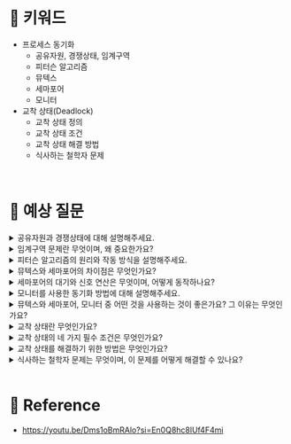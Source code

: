 # 📍 키워드
- 프로세스 동기화
    - 공유자원, 경쟁상태, 임계구역
    - 피터슨 알고리즘
    - 뮤텍스
    - 세마포어
    - 모니터
- 교착 상태(Deadlock)
    - 교착 상태 정의
    - 교착 상태 조건
    - 교착 상태 해결 방법
    - 식사하는 철학자 문제

<br>

# 📍 예상 질문
<details>
<summary>공유자원과 경쟁상태에 대해 설명해주세요.</summary>
<div markdown="1">

- 공유 자원(Shared Resources)
    - 공유 자원이란 여러 프로세스나 스레드가 동시에 접근할 수 있는 메모리 영역이나 데이터, 하드웨어 자원 등을 말합니다. 예를 들어, 파일, 데이터베이스 연결, 전역 변수 등이 공유 자원에 해당합니다. 이러한 자원은 시스템의 효율성을 높이기 위해 여러 프로세스나 스레드와 공유되지만, 동시에 여러 접근이 발생할 경우 데이터의 일관성과 무결성을 해칠 수 있습니다.
- 경쟁 상태(Race Condition)
    - 경쟁 상태는 두 개 이상의 프로세스나 스레드가 동시에 공유 자원에 접근하려고 할 때, 그 실행 순서에 따라 시스템의 결과가 달라지는 상황을 말합니다. 즉, 공유 자원에 대한 접근을 적절히 제어하지 않으면, 예측할 수 없는 결과나 데이터의 손상이 발생할 수 있습니다.
- 예를 들어, 두 스레드가 동시에 같은 메모리 위치에 값을 쓰려고 할 때, 어떤 스레드의 쓰기 연산이 먼저 수행될지에 따라 최종 결과가 달라질 수 있습니다. 만약 이러한 동작이 적절히 동기화되지 않는다면, 최종 데이터는 두 스레드의 연산 순서에 의존적이 되어 예측 불가능한 결과를 초래할 수 있습니다.

</div>
</details>
<details>
<summary>임계구역 문제란 무엇이며, 왜 중요한가요?</summary>
<div markdown="1">

- 임계 구역(Critical Section) 문제는 멀티 프로세싱 환경에서 여러 프로세스가 동시에 공유 자원에 접근할 때 발생하는 동기화 문제를 말합니다. 임계 구역은 공유 자원에 대한 접근을 제어해야 하는 코드 영역으로, 한 번에 하나의 프로세스만이 이 영역에 진입할 수 있어야 합니다.
- 임계 구역 문제의 중요성
    - 임계 구역 문제를 해결하는 것은 병렬 컴퓨팅 및 멀티 스레딩 환경에서 매우 중요합니다. 이 문제를 적절히 관리하지 않으면 다음과 같은 문제가 발생할 수 있습니다.
    1. 데이터 일관성(Data Consistency): 여러 프로세스가 동시에 공유 자원을 변경할 경우, 데이터의 일관성이 깨질 수 있습니다. 예를 들어, 두 프로세스가 동시에 같은 변수를 수정하려고 할 때, 최종 값이 예측 불가능할 수 있습니다.
    2. 경쟁 상태(Race Condition): 임계 구역 문제를 해결하지 않으면 경쟁 상태가 발생할 수 있습니다. 이는 프로세스의 실행 순서에 따라 결과가 달라지는 상황을 의미하며, 이로 인해 시스템의 예측 불가능성이 증가합니다.
    3. 데드락(Deadlock): 임계 구역 문제를 해결하기 위한 부적절한 동기화 메커니즘 사용은 데드락을 유발할 수 있습니다. 데드락은 여러 프로세스가 서로가 점유한 자원의 해제를 무한히 기다리는 상태를 말합니다.
    4. 리소스 낭비(Resource Wastage): 임계 구역에 대한 접근을 제어하기 위해 프로세스가 대기 상태에 들어갈 때, CPU 시간과 같은 리소스가 낭비될 수 있습니다. 효율적인 동기화 메커니즘은 이러한 리소스 낭비를 최소화할 수 있습니다.
- 해결 방안
    - 임계 구역 문제를 해결하기 위해 다음과 같은 세 가지 기본 요구 사항을 충족해야 합니다.
    1. 상호 배제(Mutual Exclusion): 한 번에 하나의 프로세스만이 임계 구역에 진입할 수 있어야 합니다.
    2. 진행(Progress): 임계 구역에 진입하고자 하는 프로세스가 없는 경우, 진입을 원하는 프로세스가 임계 구역에 진입할 수 있도록 해야 합니다.
    3. 유한 대기(Bounded Waiting): 프로세스가 임계 구역에 진입하기 위해 무한히 기다리지 않도록 보장해야 합니다.


</div>
</details>
<details>
<summary>피터슨 알고리즘의 원리와 작동 방식을 설명해주세요.</summary>
<div markdown="1">

- 피터슨 알고리즘(Peterson's algorithm)은 두 프로세스가 임계 구역 문제를 해결하기 위해 사용할 수 있는 간단하면서도 효과적인 알고리즘입니다. 이 알고리즘은 상호 배제(Mutual Exclusion), 진행(Progress), 그리고 유한 대기(Bounded Waiting)의 세 가지 필수 조건을 모두 만족시키며, 두 프로세스가 번갈아 가며 임계 구역에 진입할 수 있도록 합니다.
- 원리
    - 피터슨 알고리즘의 기본 원리는 공유 변수를 사용하여 두 프로세스 간의 동의를 구하는 것입니다. 이 알고리즘은 다음 두 가지 공유 변수를 사용합니다:
    1. flag[]: 각 프로세스가 임계 구역에 진입하고자 할 때 true로 설정하는 플래그 배열입니다. 프로세스가 임계 구역에 진입하려는 의사를 표시합니다.
    2. turn: 어느 프로세스의 차례인지를 나타내는 변수입니다. 이 변수는 다른 프로세스에게 임계 구역 접근 권한을 양도하는 역할을 합니다.
- 작동 방식
    - 피터슨 알고리즘의 작동 방식은 다음과 같습니다. 여기서 P0과 P1은 두 개의 프로세스를 나타냅니다.
    1. 진입 부분(Entry Section): 프로세스 P0이 임계 구역에 진입하고자 할 때, flag[0]을 true로 설정하고 turn을 1로 설정합니다. 이는 P0이 임계 구역에 진입하고자 하며, P1에게 우선권을 양도한다는 것을 의미합니다. P1도 마찬가지 방식으로 진입 부분을 실행합니다.
    2. 임계 구역(Critical Section): P0은 flag[1]이 false이거나 turn이 0인 경우에만 임계 구역에 진입합니다. 이는 P1이 임계 구역에 진입하고자 하지 않거나, P1이 P0에게 우선권을 양도한 경우에 해당합니다. P1에 대해서도 동일한 조건이 적용됩니다.
    3. 퇴장 부분(Exit Section): P0이 임계 구역을 빠져나올 때, flag[0]을 false로 설정하여 임계 구역에 대한 관심이 없음을 나타냅니다. P1도 마찬가지로 퇴장 부분을 실행합니다.
    - 피터슨 알고리즘은 이러한 간단한 논리를 통해 두 프로세스가 임계 구역을 안전하게 공유할 수 있도록 합니다. 상호 배제를 보장하며, 데드락이 발생하지 않고, 한 프로세스가 임계 구역에 영원히 머무르지 않도록 합니다. 그러나 이 알고리즘은 오직 두 프로세스에 대해서만 작동하며, 확장성이 제한적입니다. 또한, 바쁜 대기(busy waiting) 상태가 발생할 수 있어, 효율성 측면에서 단점을 가

</div>
</details>
<details>
<summary>뮤텍스와 세마포어의 차이점은 무엇인가요?</summary>
<div markdown="1">

- 뮤텍스(Mutex)
    - 소유권: 뮤텍스는 잠금을 획득한 스레드가 소유하게 됩니다. 이 스레드만이 뮤텍스를 해제할 수 있습니다.
    - 이진성: 뮤텍스는 이진 성질을 가지고 있으며, 잠금 상태(1)와 잠금 해제 상태(0) 두 가지 상태만 존재합니다.
    - 목적: 주로 상호 배제를 보장하기 위해 사용됩니다. 한 번에 하나의 스레드만이 임계 구역에 진입할 수 있습니다.
- 세마포어(Semaphore)
    - 소유권: 세마포어는 특정 스레드에 의해 소유되지 않습니다. 어떤 스레드든 세마포어를 증가시키거나 감소시킬 수 있습니다.
    - 카운트: 세마포어는 카운트를 사용하여 리소스의 수를 관리합니다. 이 카운트는 동시에 리소스에 접근할 수 있는 스레드의 최대 수를 나타냅니다.
    - 유형: 세마포어는 이진 세마포어(0 또는 1의 값만 가짐)와 카운팅 세마포어(2 이상의 값을 가짐) 두 가지 유형이 있습니다.
    - 목적: 세마포어는 상호 배제 뿐만 아니라, 복수의 스레드가 동시에 임계 구역에 접근하는 것을 조정하는 데에도 사용될 수 있습니다.
- 주요 차이점 요약
    - 소유권과 해제: 뮤텍스는 잠금을 획득한 스레드에 의해서만 해제될 수 있으며, 이는 소유권 개념과 관련이 있습니다. 반면, 세마포어는 잠금을 획득한 스레드와 다른 스레드에 의해 해제될 수 있습니다.
    - 용도: 뮤텍스는 주로 상호 배제를 위해 사용되며, 한 번에 하나의 스레드만이 임계 구역에 진입할 수 있도록 합니다. 세마포어는 이보다 더 일반적인 동기화 목적으로 사용되며, 여러 스레드가 동시에 임계 구역에 접근할 수 있도록 할 수 있습니다.

</div>
</details>
<details>
<summary>세마포어의 대기와 신호 연산은 무엇이며, 어떻게 동작하나요?</summary>
<div markdown="1">

- 대기(Wait) 연산
    - 대기 연산은 종종 P 연산으로도 불리며, wait() 또는 P()로 표시됩니다.
    - 이 연산을 실행할 때, 세마포어의 값을 1 감소시킵니다.
    - 세마포어의 값이 0보다 크면, 연산을 수행하는 스레드는 계속 실행을 진행할 수 있습니다.
    - 만약 세마포어의 값이 0이라면, 연산을 수행하는 스레드는 세마포어의 값이 0보다 커질 때까지 대기 상태로 들어갑니다. 즉, 해당 스레드는 블록(대기 상태)됩니다.
- 신호(Signal) 연산
    - 신호 연산은 V 연산으로도 알려져 있으며, signal() 또는 V()로 표현됩니다.
    - 이 연산을 실행할 때, 세마포어의 값을 1 증가시킵니다.
    - 만약 이 연산으로 세마포어의 값이 1 이상이 되어 대기 중인 스레드가 있다면, 하나의 대기 중인 스레드가 깨어나서 실행을 계속할 수 있게 됩니다.
    - 신호 연산은 리소스가 사용 가능해짐을 나타내며, 대기 중인 스레드 중 하나를 임계 구역으로 진입시킬 수 있습니다.
- 동작 방식
    1. 리소스의 초기 사용 가능 수량을 세마포어 값으로 설정합니다.
    2. 스레드가 리소스를 사용하고자 할 때, 대기 연산을 사용하여 세마포어 값을 감소시키고 리소스 사용을 시도합니다. 만약 세마포어의 값이 0이라면, 스레드는 리소스가 사용 가능해질 때까지 대기합니다.
    3. 스레드가 리소스 사용을 완료하면, 신호 연산을 사용하여 세마포어 값을 증가시키고 리소스를 반환함으로써 다른 스레드가 리소스를 사용할 수 있도록 합니다.

</div>
</details>
<details>
<summary>모니터를 사용한 동기화 방법에 대해 설명해주세요.</summary>
<div markdown="1">

- 모니터를 사용한 동기화는 고급 동기화 메커니즘 중 하나로, 여러 스레드가 동시에 코드의 특정 부분을 실행하는 것을 방지하는 방법입니다. 모니터는 동시 실행을 제어하기 위해 임계 구역(critical section)에 대한 접근을 관리하는 객체 또는 모듈을 의미합니다. 이는 공유 자원에 대한 안전한 접근을 보장하며, 데이터의 일관성과 무결성을 유지하는 데 중요한 역할을 합니다.
- 모니터의 주요 특징과 구성 요소
    - 캡슐화: 모니터는 공유 자원과 이를 조작하기 위한 연산들(함수 또는 메소드)을 캡슐화합니다. 이는 공유 자원에 대한 접근을 모니터 내의 연산을 통해서만 가능하게 합니다.
    - 상호 배제(Mutual Exclusion): 어떤 시점에도 하나의 스레드만이 모니터 내의 임계 구역을 실행할 수 있습니다. 다른 스레드들은 임계 구역이 비워질 때까지 대기해야 합니다.
    - 조건 변수: 대기 중인 스레드를 관리하기 위해 모니터는 조건 변수를 사용합니다. 조건 변수는 일반적으로 스레드가 특정 조건이 충족될 때까지 대기하게 하고, 조건이 충족되면 스레드를 깨우는 데 사용됩니다.
- 동작 방식
    - 스레드가 모니터의 임계 구역에 접근하려고 하면, 모니터는 다른 스레드가 현재 임계 구역을 실행 중인지 확인합니다.
    - 만약 임계 구역이 비어 있으면, 접근을 시도한 스레드는 임계 구역에 진입하여 실행을 시작할 수 있습니다.
    - 임계 구역이 이미 다른 스레드에 의해 실행 중이라면, 접근을 시도한 스레드는 대기 상태로 전환되며, 임계 구역이 사용 가능해질 때까지 기다립니다.
    - 스레드가 임계 구역의 작업을 완료하고 나가면, 모니터는 대기 중인 스레드 중 하나를 선택하여 임계 구역에 진입할 수 있도록 합니다.
- 예시
    - 자바와 같은 프로그래밍 언어에서는 synchronized 키워드를 사용하여 메소드나 블록을 모니터로 지정할 수 있습니다. 이 키워드가 적용된 메소드나 블록은 한 번에 하나의 스레드만이 실행할 수 있으며, 다른 스레드들은 현재 실행 중인 스레드가 메소드나 블록을 빠져나갈 때까지 대기해야 합니다.

</div>
</details>
<details>
<summary>뮤텍스와 세마포어, 모니터 중 어떤 것을 사용하는 것이 좋은가요? 그 이유는 무엇인가요?</summary>
<div markdown="1">

- 뮤텍스(Mutex)
    - 특징: 뮤텍스는 Mutual Exclusion(상호 배제)의 약자로, 한 번에 하나의 스레드만 임계 구역에 접근할 수 있도록 합니다. 뮤텍스는 소유가 가능하며, 잠금을 획득한 스레드만이 해당 잠금을 해제할 수 있습니다.
    - 사용 시기: 공유 자원에 대한 접근을 단일 스레드로 제한해야 할 때 사용합니다. 데드락을 방지하고, 자원의 일관성을 유지하는 데 적합합니다.
- 세마포어(Semaphore)
    - 특징: 세마포어는 동시에 리소스에 접근할 수 있는 스레드의 수를 제한합니다. 이진 세마포어는 뮤텍스와 유사하게 작동할 수 있지만, 일반 세마포어는 여러 스레드가 동시에 접근할 수 있게 할 수 있습니다.
    - 사용 시기: 한정된 수의 자원을 여러 스레드가 사용해야 할 때 유용합니다. 예를 들어, 데이터베이스 연결 풀이나 스레드 풀 관리에 적합합니다.
- 모니터(Monitor)
    - 특징: 모니터는 클래스나 객체에 동기화 메커니즘을 캡슐화하는 방법입니다. 모니터 내의 모든 메소드는 자동으로 임계 구역이 되어, 동시에 하나의 스레드만이 모니터의 메소드를 실행할 수 있습니다.
    - 사용 시기: 객체 지향 프로그래밍에서 공유 자원에 대한 접근을 제어해야 할 때 유용합니다. 코드의 가독성과 유지 보수성을 높이는 데 도움이 됩니다.
- 결론
    - 뮤텍스는 단일 스레드의 접근 제한이 필요할 때,
    - 세마포어는 여러 스레드가 동시에 자원을 사용해야 하지만, 그 수를 제한해야 할 때,
    - 모니터는 객체 지향 설계에서 동기화를 내장하여 코드의 명확성과 안정성을 높이고자 할 때 사용하는 것이 좋습니다.

</div>
</details>
<details>
<summary>교착 상태란 무엇인가요?</summary>
<div markdown="1">

- 교착 상태(Deadlock)는 여러 프로세스나 스레드가 서로가 보유하고 있는 자원을 요청하면서 무한히 기다리는 현상을 말합니다. 이 상태에서는 아무도 자신의 작업을 진행시킬 수 없게 되며, 시스템의 일부분이 멈춰서 전체적인 작업 처리 능력이 저하될 수 있습니다. 

</div>
</details>
<details>
<summary>교착 상태의 네 가지 필수 조건은 무엇인가요?</summary>
<div markdown="1">

1. 상호 배제(Mutual Exclusion): 자원은 한 번에 한 프로세스(또는 스레드)만이 사용할 수 있습니다. 즉, 둘 이상의 프로세스가 동시에 같은 자원을 사용할 수 없는 조건입니다.
2. 보유 대기(Hold and Wait): 프로세스가 최소한 하나의 자원을 이미 보유하고 있으면서, 다른 프로세스에 의해 현재 사용 중인 추가 자원을 대기하는 상태입니다.
3. 비선점(No Preemption): 프로세스가 자원을 일단 할당받으면, 그 자원을 스스로 사용이 끝날 때까지 다른 프로세스에 의해 강제로 빼앗길 수 없는 조건입니다. 즉, 자원을 사용 중인 프로세스가 자발적으로만 자원을 방출할 수 있습니다.
4. 순환 대기(Circular Wait): 대기 중인 프로세스의 집합 {P1, P2, ..., Pn}에서 P1은 P2가 보유한 자원을 대기하고, P2는 P3가 보유한 자원을 대기하며, ..., Pn은 P1이 보유한 자원을 대기하는 순환 형태의 대기 상태입니다.

</div>
</details>
<details>
<summary>교착 상태를 해결하기 위한 방법은 무엇인가요?</summary>
<div markdown="1">

1. 교착 상태 예방(Deadlock Prevention)
    - 상호 배제 부정: 가능한 경우, 자원을 공유할 수 있도록 합니다. 하지만, 모든 자원이 공유 가능한 것은 아닙니다.
    - 보유 대기 부정: 프로세스가 실행되기 전 필요한 모든 자원을 한 번에 요청하도록 합니다. 자원을 일부만 점유하고 대기하지 않게 합니다.
    - 비선점 부정: 프로세스가 요청한 자원이 다른 프로세스에 의해 점유되어 있다면, 이미 점유하고 있는 자원들을 방출하고 나중에 다시 모든 자원을 요청합니다.
    - 순환 대기 부정: 자원에 고유한 순서를 할당하고, 프로세스가 반드시 증가하는 순서로만 자원을 요청할 수 있도록 합니다.
2. 교착 상태 회피(Deadlock Avoidance)
    - 시스템의 상태를 지속적으로 검사하여, 시스템을 안전 상태로 유지함으로써 교착 상태를 회피하는 방법입니다. 대표적인 알고리즘으로는 **은행원 알고리즘(Banker's Algorithm)**이 있습니다.
3. 교착 상태 탐지 및 회복(Deadlock Detection and Recovery)
    - 시스템에서 교착 상태가 발생했는지 주기적으로 검사하고, 교착 상태를 탐지하면 이를 해결하기 위해 하나 이상의 프로세스를 종료하거나 자원을 강제로 회수하는 방법입니다.
    - 탐지: 자원 할당 그래프와 같은 데이터 구조를 사용하여 시스템의 상태를 주기적으로 검사합니다.
    - 회복: 프로세스를 종료하거나 할당된 자원을 선점하여 교착 상태를 해결합니다.
4. 자원 할당 정책 변경
    - 자원 할당 방식을 변경하여 교착 상태의 위험을 줄이는 방법입니다. 예를 들어, 자원을 필요로 하는 프로세스에 더 많은 우선순위를 부여하거나, 자원의 사용 시간을 제한하는 방법 등이 있습니다.

</div>
</details>
<details>
<summary>식사하는 철학자 문제는 무엇이며, 이 문제를 어떻게 해결할 수 있나요?</summary>
<div markdown="1">

- 이 문제는 다수의 철학자들이 원탁에 둘러앉아 생각에 잠기다가 식사를 하기 위해 포크를 사용해야 하는 상황을 모델링 합니다. 철학자들 사이에는 포크가 하나씩 놓여 있으며, 철학자가 식사를 하려면 자신의 오른쪽과 왼쪽에 있는 두 개의 포크를 모두 사용해야 합니다. 이 문제의 핵심은 모든 철학자가 동시에 식사를 시작하려 할 때 교착 상태(Deadlock)에 빠지지 않도록 하는 것입니다.
- 식사하는 철학자 문제 해결 방법
    1. 자원의 계층 순서 정하기
        - 모든 포크에 번호를 매기고, 철학자가 항상 번호가 낮은 포크부터 먼저 집도록 합니다. 이렇게 하면 순환 대기 조건을 방지할 수 있습니다.
    2. 자원 할당에 대한 필요성 검사
        - 철학자가 식사를 시작하기 전에, 필요한 두 포크가 모두 사용 가능한지 먼저 검사합니다. 이 방법은 보유 대기 조건을 방지할 수 있습니다.
    3. 철학자의 수 제한
        - 동시에 식사할 수 있는 철학자의 수를 제한합니다. 예를 들어, 5명의 철학자가 있다면 동시에 최대 4명만 식사할 수 있도록 합니다. 이렇게 하면 적어도 하나의 철학자는 자신의 양쪽에 있는 포크를 모두 사용할 수 있게 됩니다.
    4. 비선점적 할당
        - 철학자가 한 개의 포크만 사용할 수 있을 때는 그 포크를 다른 철학자에게 양보하고, 두 개의 포크를 모두 사용할 수 있을 때만 식사를 시작합니다.
    5. 교대로 식사하기
        - 철학자들이 교대로 식사하도록 시간을 할당합니다. 예를 들어, 짝수 번호의 철학자들이 먼저 식사하고, 그 다음에 홀수 번호의 철학자들이 식사하는 방식입니다.

</div>
</details>


<br>

# 📍 Reference
- https://youtu.be/Dms1oBmRAlo?si=En0Q8hc8lUf4F4mi